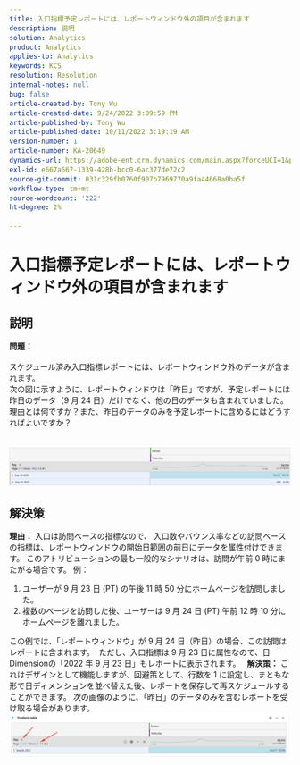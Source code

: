 ```yaml
---
title: 入口指標予定レポートには、レポートウィンドウ外の項目が含まれます
description: 説明
solution: Analytics
product: Analytics
applies-to: Analytics
keywords: KCS
resolution: Resolution
internal-notes: null
bug: false
article-created-by: Tony Wu
article-created-date: 9/24/2022 3:09:59 PM
article-published-by: Tony Wu
article-published-date: 10/11/2022 3:19:19 AM
version-number: 1
article-number: KA-20649
dynamics-url: https://adobe-ent.crm.dynamics.com/main.aspx?forceUCI=1&pagetype=entityrecord&etn=knowledgearticle&id=0d31ceec-1a3c-ed11-9db1-0022480869de
exl-id: e667a667-1339-428b-bcc0-6ac377de72c2
source-git-commit: 031c329fb0760f907b7969770a9fa44668a0ba5f
workflow-type: tm+mt
source-wordcount: '222'
ht-degree: 2%

---
```


# 入口指標予定レポートには、レポートウィンドウ外の項目が含まれます

## 説明

<b>問題：
<br> </b>
<br>スケジュール済み入口指標レポートには、レポートウィンドウ外のデータが含まれます。
<br>次の図に示すように、レポートウィンドウは「昨日」ですが、予定レポートには昨日のデータ（9 月 24 日）だけでなく、他の日のデータも含まれていました。
<br>理由とは何ですか？また、昨日のデータのみを予定レポートに含めるにはどうすればよいですか？
<br> 
<br> 
<br>![](assets/___22f102a4-1b3c-ed11-9db1-0022480869de___.png)

## 解決策


<b>理由：</b>
入口は訪問ベースの指標なので、
入口数やバウンス率などの訪問ベースの指標は、レポートウィンドウの開始日範囲の前日にデータを属性付けできます。 このアトリビューションの最も一般的なシナリオは、訪問が午前 0 時にまたがる場合です。 例：

1. ユーザーが 9 月 23 日 (PT) の午後 11 時 50 分にホームページを訪問しました。
2. 複数のページを訪問した後、ユーザーは 9 月 24 日 (PT) 午前 12 時 10 分にホームページを離れました。


この例では、「レポートウィンドウ」が 9 月 24 日（昨日）の場合、この訪問はレポートに含まれます。 
ただし、入口指標は 9 月 23 日に属性なので、日Dimensionの「2022 年 9 月 23 日」もレポートに表示されます。
 
<b>解決策：</b>
これはデザインとして機能しますが、回避策として、行数を 1 に設定し、まともな形で日ディメンションを並べ替えた後、レポートを保存して再スケジュールすることができます。 次の画像のように、「昨日」のデータのみを含むレポートを受け取る場合があります。
 
![](assets/0905936a-1b3c-ed11-9db1-0022480869de.png)
